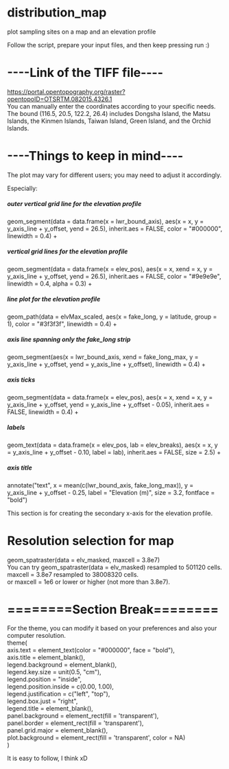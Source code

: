 # distribution_map
plot sampling sites on a map and an elevation profile

Follow the script, prepare your input files, and then keep pressing run :)

# **----Link of the TIFF file----**
https://portal.opentopography.org/raster?opentopoID=OTSRTM.082015.4326.1  
You can manually enter the coordinates according to your specific needs.  
The bound (116.5, 20.5, 122.2, 26.4) includes Dongsha Island, the Matsu Islands, the Kinmen Islands, Taiwan Island, Green Island, and the Orchid Islands.

# **----Things to keep in mind----**

The plot may vary for different users; you may need to adjust it accordingly.

Especially:
##### outer vertical grid line for the elevation profile
geom_segment(data = data.frame(x = lwr_bound_axis), aes(x = x, y = y_axis_line + y_offset, yend = 26.5), inherit.aes = FALSE, color = "#000000", linewidth = 0.4) + 
##### vertical grid lines for the elevation profile
geom_segment(data = data.frame(x = elev_pos), aes(x = x, xend = x, y = y_axis_line + y_offset, yend = 26.5), inherit.aes = FALSE, color = "#9e9e9e", linewidth = 0.4, alpha = 0.3) + 
##### line plot for the elevation profile
geom_path(data = elvMax_scaled, aes(x = fake_long, y = latitude, group = 1), color = "#3f3f3f", linewidth = 0.4) + 
##### axis line spanning only the fake_long strip
geom_segment(aes(x = lwr_bound_axis, xend = fake_long_max, y = y_axis_line + y_offset, yend = y_axis_line + y_offset), linewidth = 0.4) +
##### axis ticks
geom_segment(data = data.frame(x = elev_pos), aes(x = x, xend = x, y = y_axis_line + y_offset, yend = y_axis_line + y_offset - 0.05), inherit.aes = FALSE, linewidth = 0.4) +
##### labels
geom_text(data = data.frame(x = elev_pos, lab = elev_breaks), aes(x = x, y = y_axis_line + y_offset - 0.10, label = lab), inherit.aes = FALSE, size = 2.5) + 
##### axis title
annotate("text", x = mean(c(lwr_bound_axis, fake_long_max)), y = y_axis_line + y_offset - 0.25, label = "Elevation (m)", size = 3.2, fontface = "bold")

This section is for creating the secondary x-axis for the elevation profile.

# **Resolution selection for map** #
geom_spatraster(data = elv_masked, maxcell = 3.8e7)  
You can try geom_spatraster(data = elv_masked) <SpatRaster> resampled to 501120 cells.  
maxcell = 3.8e7 <SpatRaster> resampled to 38008320 cells.  
or maxcell = 1e6 or lower or higher (not more than 3.8e7).  

# **========Section Break========**

For the theme, you can modify it based on your preferences and also your computer resolution.  
  theme(  
    axis.text = element_text(color = "#000000", face = "bold"),  
    axis.title = element_blank(),  
    legend.background = element_blank(),  
    legend.key.size = unit(0.5, "cm"),  
    legend.position = "inside",  
    legend.position.inside = c(0.00, 1.00),  
    legend.justification = c("left", "top"),  
    legend.box.just = "right",  
    legend.title = element_blank(),  
    panel.background = element_rect(fill = 'transparent'),  
    panel.border = element_rect(fill = 'transparent'),  
    panel.grid.major = element_blank(),  
    plot.background = element_rect(fill = 'transparent', color = NA)  
  )  

  
It is easy to follow, I think xD
